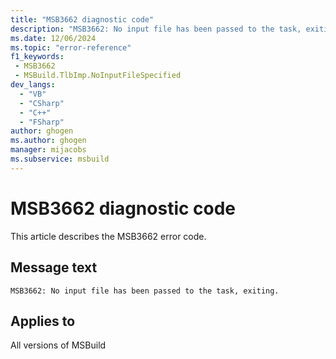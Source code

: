 ```yaml
---
title: "MSB3662 diagnostic code"
description: "MSB3662: No input file has been passed to the task, exiting."
ms.date: 12/06/2024
ms.topic: "error-reference"
f1_keywords:
 - MSB3662
 - MSBuild.TlbImp.NoInputFileSpecified
dev_langs:
  - "VB"
  - "CSharp"
  - "C++"
  - "FSharp"
author: ghogen
ms.author: ghogen
manager: mijacobs
ms.subservice: msbuild
---
```


# MSB3662 diagnostic code

<!-- :::ErrorDefinitionDescription::: -->
<!-- :::editable-content name="introDescription"::: -->
This article describes the MSB3662 error code.
<!-- :::editable-content-end::: -->

## Message text

```output
MSB3662: No input file has been passed to the task, exiting.
```

<!-- :::editable-content name="postOutputDescription"::: -->
<!--
{StrBegin="MSB3662: "}
-->
<!-- :::editable-content-end::: -->
<!-- :::ErrorDefinitionDescription-end::: -->

## Applies to

All versions of MSBuild
